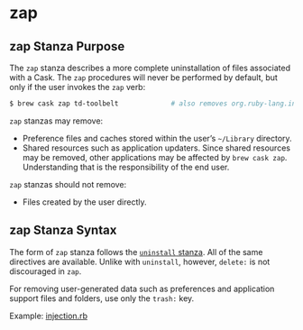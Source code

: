 # zap

## zap Stanza Purpose

The `zap` stanza describes a more complete uninstallation of files associated with a Cask. The `zap` procedures will never be performed by default, but only if the user invokes the `zap` verb:

```bash
$ brew cask zap td-toolbelt             # also removes org.ruby-lang.installer
```

`zap` stanzas may remove:

* Preference files and caches stored within the user’s `~/Library` directory.
* Shared resources such as application updaters. Since shared resources may be removed, other applications may be affected by `brew cask zap`. Understanding that is the responsibility of the end user.

`zap` stanzas should not remove:

* Files created by the user directly.

## zap Stanza Syntax

The form of `zap` stanza follows the [`uninstall` stanza](uninstall.md). All of the same directives are available. Unlike with `uninstall`, however, `delete:` is not discouraged in `zap`.

For removing user-generated data such as preferences and application support files and folders, use only the `trash:` key.

Example: [injection.rb](https://github.com/caskroom/homebrew-cask/blob/312ae841f1f1b2ec07f4d88b7dfdd7fbdf8d4f94/Casks/injection.rb#L16)
